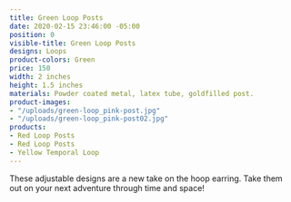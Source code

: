 ```yaml
---
title: Green Loop Posts
date: 2020-02-15 23:46:00 -05:00
position: 0
visible-title: Green Loop Posts
designs: Loops
product-colors: Green
price: 150
width: 2 inches
height: 1.5 inches
materials: Powder coated metal, latex tube, goldfilled post.
product-images:
- "/uploads/green-loop_pink-post.jpg"
- "/uploads/green-loop_pink-post02.jpg"
products:
- Red Loop Posts
- Red Loop Posts
- Yellow Temporal Loop
---
```


These adjustable designs are a new take on the hoop earring. Take them out on your next adventure through time and space!